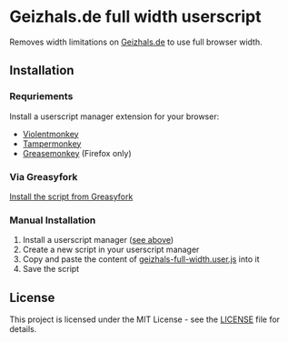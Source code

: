 # Geizhals.de full width userscript

Removes width limitations on [Geizhals.de](https://geizhals.de/) to use full browser width.

## Installation

### Requriements

Install a userscript manager extension for your browser:

- [Violentmonkey](https://violentmonkey.github.io/)
- [Tampermonkey](https://www.tampermonkey.net/)
- [Greasemonkey](https://addons.mozilla.org/en-US/firefox/addon/greasemonkey/) (Firefox only)

### Via Greasyfork

[Install the script from Greasyfork](https://update.greasyfork.org/scripts/530922/Geizhals%20full%20width.user.js)

### Manual Installation

1. Install a userscript manager ([see above](#requriements))
2. Create a new script in your userscript manager
3. Copy and paste the content of [geizhals-full-width.user.js](./geizhals-full-width.user.js) into it
4. Save the script

## License

This project is licensed under the MIT License - see the [LICENSE](./LICENSE) file for details.
